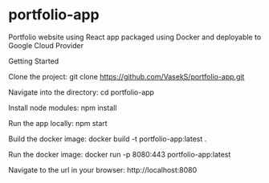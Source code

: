 # portfolio-app
Portfolio website using React app packaged using Docker and deployable to Google Cloud Provider

Getting Started


Clone the project:
git clone https://github.com/VasekS/portfolio-app.git

Navigate into the directory:
cd portfolio-app

Install node modules:
npm install

Run the app locally:
npm start

Build the docker image:
docker build -t portfolio-app:latest .

Run the docker image:
docker run -p 8080:443 portfolio-app:latest

Navigate to the url in your browser:
http://localhost:8080
